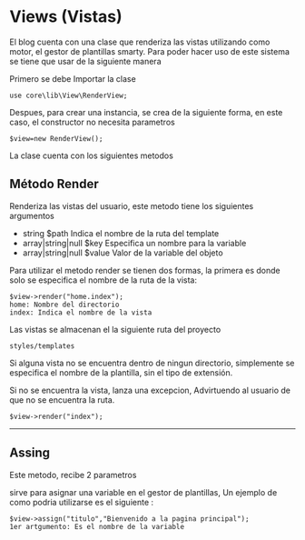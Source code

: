 # Views (Vistas)
El blog cuenta con una clase que renderiza las vistas utilizando como motor, el gestor de plantillas smarty. Para poder hacer uso de este sistema se tiene que usar de la siguiente manera


Primero se debe Importar la clase

    use core\lib\View\RenderView;

Despues, para crear una instancia, se crea de la siguiente forma, en este caso, el constructor no necesita parametros

    $view=new RenderView();

La clase cuenta con los siguientes metodos

## Método Render

Renderiza las vistas del usuario, este metodo tiene los siguientes argumentos
* string $path Indica el nombre de la ruta del template
* array|string|null $key Especifica un nombre para la variable
* array|string|null $value Valor de la variable del objeto

Para utilizar el metodo render se tienen dos formas, la primera es donde solo se especifica el nombre de la ruta de la vista:

    $view->render("home.index");
    home: Nombre del directorio
    index: Indica el nombre de la vista

Las vistas se almacenan el la siguiente ruta del proyecto
    
    styles/templates

Si alguna vista no se encuentra dentro de ningun directorio, simplemente se especifica el nombre de la plantilla, sin el tipo de extensión. 


Si no se encuentra la vista, lanza una excepcion, Advirtuendo al usuario de que no se encuentra la ruta.
    
    $view->render("index");

***

## Assing
Este metodo, recibe 2 parametros

 sirve para asignar una variable en el gestor de plantillas, Un ejemplo de como podria utilizarse es el siguiente :
    
    $view->assign("titulo","Bienvenido a la pagina principal");
    1er artgumento: Es el nombre de la variable
    
